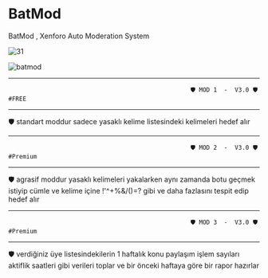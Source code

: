 # BatMod
BatMod , Xenforo Auto Moderation System

![31](https://user-images.githubusercontent.com/106864876/186495304-94739977-c9ae-4778-96e7-e0dde6b2db89.JPG)


![batmod](https://user-images.githubusercontent.com/106864876/186479860-91ec8454-83b0-44cf-8450-e45e1f34066e.png)


*******************************************************************************************************************************
                                                       🛡️ MOD 1  -  V3.0 🛡️    #FREE                                         
*******************************************************************************************************************************

🛡️ standart moddur sadece yasaklı kelime listesindeki kelimeleri  hedef alır 





*******************************************************************************************************************************
                                                       🛡️ MOD 2  -  V3.0 🛡️    #Premium                                         
*******************************************************************************************************************************

🛡️ agrasif moddur yasaklı kelimeleri yakalarken aynı zamanda botu geçmek istiyip cümle ve kelime içine !'^+%&/()=? gibi ve daha fazlasını tespit edip hedef alır





*******************************************************************************************************************************
                                                       🛡️ MOD 3  -  V3.0 🛡️    #Premium                                                  
*******************************************************************************************************************************

🛡️ verdiğiniz üye listesindekilerin 1 haftalık konu paylaşım işlem sayıları aktiflik saatleri gibi verileri toplar ve bir önceki haftaya göre bir rapor hazırlar
